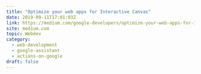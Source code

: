 ```yaml
---
title: "Optimize your web apps for Interactive Canvas"
date: 2019-09-11T17:01:03Z
link: https://medium.com/google-developers/optimize-your-web-apps-for-interactive-canvas-18f8645f8382?source=rss----2e5ce7f173a5---4&utm_medium=RSS&utm_source=hune
site: medium.com
topic: Webdev
category:
  - web-development
  - google-assistant
  - actions-on-google
draft: false
---
```

